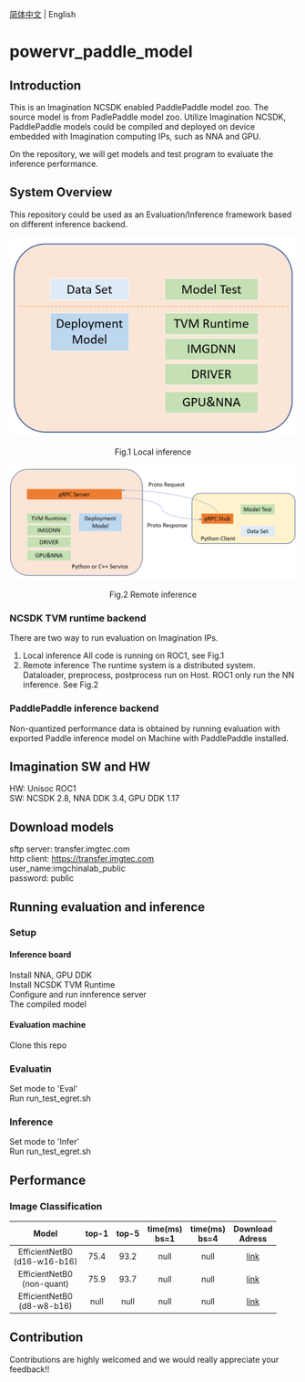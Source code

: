 [简体中文](README_cn.md) | English

# powervr_paddle_model

## Introduction
This is an Imagination NCSDK enabled PaddlePaddle model zoo. The source model is from PadlePaddle model zoo. Utilize Imagination NCSDK, PaddlePaddle models could be compiled and deployed on device embedded with Imagination computing IPs, such as NNA and GPU.

On the repository, we will get models and test program to evaluate the inference performance.

## System Overview
This repository could be used as an Evaluation/Inference framework based on different inference backend.

![Local](./docs/images/local_infer.png)  
<p align="center">Fig.1 Local inference</p>

![gRPC](./docs/images/grpc_infer.png)  
<center>Fig.2 Remote inference</center>

### NCSDK TVM runtime backend
There are two way to run evaluation on Imagination IPs.
1. Local inference
   All code is running on ROC1, see Fig.1
2. Remote inference
   The runtime system is a distributed system. Dataloader, preprocess, postprocess run on Host. ROC1 only run the NN inference. See Fig.2

### PaddlePaddle inference backend
Non-quantized performance data is obtained by running evaluation with exported Paddle inference model on Machine with PaddlePaddle installed.




## Imagination SW and HW
HW: Unisoc ROC1  
SW: NCSDK 2.8, NNA DDK 3.4, GPU DDK 1.17  

## Download models
sftp server: transfer.imgtec.com  
http client: https://transfer.imgtec.com  
user_name:imgchinalab_public  
password: public  


## Running evaluation and inference
### Setup
#### Inference board
Install NNA, GPU DDK  
Install NCSDK TVM Runtime  
Configure and run innference server  
The compiled model  

#### Evaluation machine
Clone this repo  

### Evaluatin
Set mode to 'Eval'  
Run run_test_egret.sh  

### Inference
Set mode to 'Infer'  
Run run_test_egret.sh  

## Performance
### Image Classification



| Model | top-1 | top-5 | time(ms)<br>bs=1 | time(ms)<br>bs=4 | Download<br>Adress |
|:----:|:----:|:----:|:----:|:----:|:----:|
|EfficientNetB0<br>(d16-w16-b16)|75.4|93.2|null|null|[link](sftp://transfer.imgtec.com/paddle_models/EfficientNetB0-AX2185-d16w16b16-ncsdk-2_8_deploy.tar.bz2)|
|EfficientNetB0<br>(non-quant)|75.9|93.7|null|null|[link](https://paddle-imagenet-models-name.bj.bcebos.com/dygraph/inference/EfficientNetB0_infer.tar)|
|EfficientNetB0<br>(d8-w8-b16)|null|null|null|null|[link](sftp://transfer.imgtec.com/paddle_models/EfficientNetB0-AX2185-d8w8b16-ncsdk-2_8_deploy.tar.bz2)|

## Contribution
Contributions are highly welcomed and we would really appreciate your feedback!!

